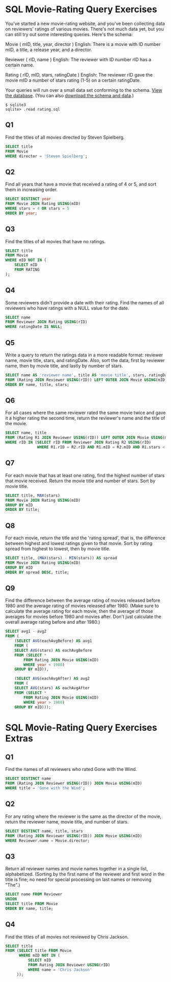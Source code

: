 # SQL Movie-Rating Query Exercises

You've started a new movie-rating website, and you've been collecting data on reviewers' ratings of various movies. There's not much data yet, but you can still try out some interesting queries. Here's the schema:

Movie ( mID, title, year, director )
English: There is a movie with ID number mID, a title, a release year, and a director.

Reviewer ( rID, name )
English: The reviewer with ID number rID has a certain name.

Rating ( rID, mID, stars, ratingDate )
English: The reviewer rID gave the movie mID a number of stars rating (1-5) on a certain ratingDate.

Your queries will run over a small data set conforming to the schema. [View the database](https://lagunita.stanford.edu/c4x/DB/SQL/asset/moviedata.html). (You can also [download the schema and data](https://s3-us-west-2.amazonaws.com/prod-c2g/db/Winter2013/files/rating.sql).)

```
$ sqlite3
sqlite> .read rating.sql
```

## Q1

Find the titles of all movies directed by Steven Spielberg.

```sql
SELECT title
FROM Movie
WHERE director = 'Steven Spielberg';
```

## Q2

Find all years that have a movie that received a rating of 4 or 5, and sort them in increasing order.

```sql
SELECT DISTINCT year
FROM Movie JOIN Rating USING(mID)
WHERE stars = 4 OR stars = 5
ORDER BY year;
```

## Q3

Find the titles of all movies that have no ratings.

```sql
SELECT title
FROM Movie
WHERE mID NOT IN (
    SELECT mID
    FROM RATING
);
```

## Q4

Some reviewers didn't provide a date with their rating. Find the names of all reviewers who have ratings with a NULL value for the date.

```sql
SELECT name
FROM Reviewer JOIN Rating USING(rID)
WHERE ratingDate IS NULL;
```

## Q5

Write a query to return the ratings data in a more readable format: reviewer name, movie title, stars, and ratingDate. Also, sort the data, first by reviewer name, then by movie title, and lastly by number of stars.

```sql
SELECT name AS 'reviewer name', title AS 'movie title', stars, ratingDate 
FROM (Rating JOIN Reviewer USING(rID)) LEFT OUTER JOIN Movie USING(mID)
ORDER BY name, title, stars;
```

## Q6

For all cases where the same reviewer rated the same movie twice and gave it a higher rating the second time, return the reviewer's name and the title of the movie.

```sql
SELECT name, title
FROM (Rating R1 JOIN Reviewer USING(rID)) LEFT OUTER JOIN Movie USING(mID)
WHERE rID IN (SELECT rID FROM Reviewer JOIN Rating R2 USING(rID)
              WHERE R1.rID = R2.rID AND R1.mID = R2.mID AND R1.stars < R2.stars AND R1.ratingDate < R2.ratingDate);
```

## Q7

For each movie that has at least one rating, find the highest number of stars that movie received. Return the movie title and number of stars. Sort by movie title.

```sql
SELECT title, MAX(stars)
FROM Movie JOIN Rating USING(mID)
GROUP BY mID
ORDER BY title;
```

## Q8

For each movie, return the title and the 'rating spread', that is, the difference between highest and lowest ratings given to that movie. Sort by rating spread from highest to lowest, then by movie title.

```sql
SELECT title, (MAX(stars) - MIN(stars)) AS spread
FROM Movie JOIN Rating USING(mID)
GROUP BY mID
ORDER BY spread DESC, title;
```

## Q9

Find the difference between the average rating of movies released before 1980 and the average rating of movies released after 1980. (Make sure to calculate the average rating for each movie, then the average of those averages for movies before 1980 and movies after. Don't just calculate the overall average rating before and after 1980.)

```sql
SELECT avg1 - avg2
FROM (
    (SELECT AVG(eachAvgBefore) AS avg1
    FROM (
    SELECT AVG(stars) AS eachAvgBefore
    FROM (SELECT *
        FROM Rating JOIN Movie USING(mID)
        WHERE year < 1980)
    GROUP BY mID)),

    (SELECT AVG(eachAvgAfter) AS avg2
    FROM (
    SELECT AVG(stars) AS eachAvgAfter
    FROM (SELECT *
        FROM Rating JOIN Movie USING(mID)
        WHERE year > 1980)
    GROUP BY mID)));
```

# SQL Movie-Rating Query Exercises Extras

## Q1

Find the names of all reviewers who rated Gone with the Wind.

```sql
SELECT DISTINCT name
FROM (Rating JOIN Reviewer USING(rID)) JOIN Movie USING(mID)
WHERE title = 'Gone with the Wind';
```

## Q2

For any rating where the reviewer is the same as the director of the movie, return the reviewer name, movie title, and number of stars.

```sql
SELECT DISTINCT name, title, stars
FROM (Rating JOIN Reviewer USING(rID)) JOIN Movie USING(mID)
WHERE Reviewer.name = Movie.director;
```

## Q3

Return all reviewer names and movie names together in a single list, alphabetized. (Sorting by the first name of the reviewer and first word in the title is fine; no need for special processing on last names or removing "The".)

```sql
SELECT name FROM Reviewer
UNION
SELECT title FROM Movie
ORDER BY name, title;
```

## Q4

Find the titles of all movies not reviewed by Chris Jackson.

```sql
SELECT title
FROM (SELECT title FROM Movie
      WHERE mID NOT IN (
          SELECT mID
          FROM Rating JOIN Reviewer USING(rID)
          WHERE name = 'Chris Jackson'
     ));
```
